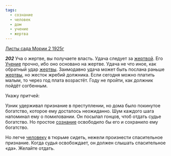 ```yaml
---
tags:
  - сознание
  - человек
  - дом
  - учение
  - жертва
---
```


[Листы сада Мории 2 1925г](/agni/1925)

___202___
Уча о жертве, вы получаете власть. Удача следует за [жертвой](/tag/#жертва). Его [Учение](/tag/#учение) прочно, ибо оно основано на жертве. Удача не что иное, как обратный удар [жертвы](/tag/#жертва). Заимодавно удача может быть послана раньше [жертвы](/tag/#жертва), но жесток жребий должника. Если сегодня можно платить малым, то через год плата возрастёт. Году не пройти, как должник пойдёт согбенным.   

Укажу притчей:   

Узник удерживал признание в преступлении, но дома было покинутое богатство, которое ему досталось неожиданно. Шум каждого шага напоминал ему о помиловании. Он посылал гонцов, чтоб отдать судье богатство. Но простое [сознание](/tag/#сознание) освободило бы его и сохранило ему богатство.   

Но легче [человеку](/tag/#человек) в тюрьме сидеть, нежели произнести спасительное признание. Когда судья освобождает, он должен слышать спасительное «да». Желайте отдать.   

